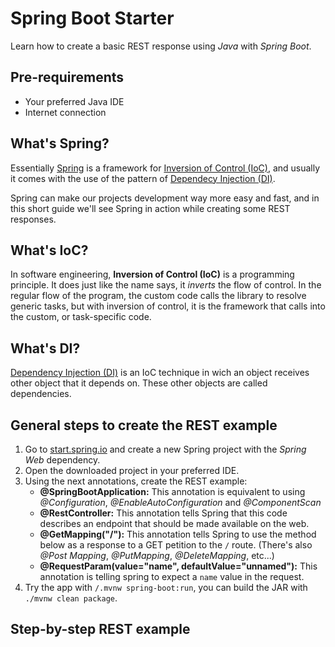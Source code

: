 # Spring Boot Starter
Learn how to create a basic REST response using *Java* with *Spring Boot*.

## Pre-requirements
+ Your preferred Java IDE
+ Internet connection

## What's Spring?
Essentially [Spring](https://spring.io/why-spring) is a framework for [Inversion of Control (IoC)](https://en.wikipedia.org/wiki/Inversion_of_control), and usually it comes with the use of the pattern of [Dependecy Injection (DI)](https://en.wikipedia.org/wiki/Dependency_injection).

Spring can make our projects development way more easy and fast, and in this short guide we'll see Spring in action while creating some REST responses.

## What's IoC?
In software engineering, **Inversion of Control (IoC)** is a programming principle. It does just like the name says, it *inverts* the flow of control. In the regular flow of the program, the custom code calls the library to resolve generic tasks, but with inversion of control, it is the framework that calls into the custom, or task-specific code.

## What's DI?
[Dependency Injection (DI)](https://www.freecodecamp.org/news/a-quick-intro-to-dependency-injection-what-it-is-and-when-to-use-it-7578c84fa88f/) is an IoC technique in wich an object receives other object that it depends on. These other objects are called dependencies.

## General steps to create the REST example
1. Go to [start.spring.io](https://start.spring.io/) and create a new Spring project with the *Spring Web* dependency.
2. Open the downloaded project in your preferred IDE.
3. Using the next annotations, create the REST example:
   + **@SpringBootApplication:** This annotation is equivalent to using *@Configuration*, *@EnableAutoConfiguration* and *@ComponentScan*
   + **@RestController:** This annotation tells Spring that this code describes an endpoint that should be made available on the web.
   + **@GetMapping("/"):** This annotation tells Spring to use the method below as a response to a GET petition to the `/` route. (There's also *@Post
   Mapping*, *@PutMapping*, *@DeleteMapping*, etc...)
   + **@RequestParam(value="name", defaultValue="unnamed"):** This annotation is telling spring to expect a `name` value in the request.
4. Try the app with `/.mvnw spring-boot:run`, you can build the JAR with `./mvnw clean package`.   

## Step-by-step REST example
